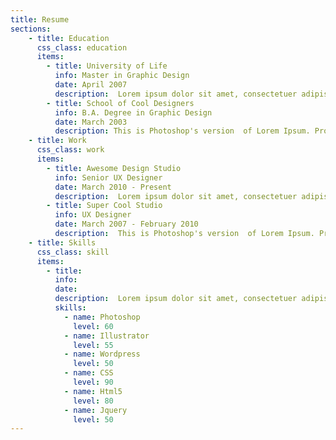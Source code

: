 ```yaml
---
title: Resume
sections:
    - title: Education
      css_class: education
      items:
        - title: University of Life
          info: Master in Graphic Design
          date: April 2007
          description:  Lorem ipsum dolor sit amet, consectetuer adipiscing elit. Aenean commodo ligula eget dolor. Aenean massa. Cum sociis natoque penatibus et magnis dis parturient montes, nascetur ridiculus mus. Donec quam felis, ultricies nec, pellentesque eu, pretium quis, sem. Nulla consequat massa quis enim. Donec pede justo, fringilla vel, aliquet nec, vulputate eget, arcu. Nullam dictum felis eu pede mollis pretium.
        - title: School of Cool Designers
          info: B.A. Degree in Graphic Design
          date: March 2003
          description: This is Photoshop's version  of Lorem Ipsum. Proin gravida nibh vel velit auctor aliquet. Aenean sollicitudin, lorem quis bibendum auctor, nisi elit consequat ipsum, nec sagittis sem nibh id elit. Duis sed odio sit amet nibh vulputate cursus a sit amet mauris. Morbi accumsan ipsum velit. Nam nec tellus a odio tincidunt auctor a ornare odio. Sed non  mauris vitae erat
    - title: Work
      css_class: work
      items:
        - title: Awesome Design Studio
          info: Senior UX Designer
          date: March 2010 - Present
          description:  Lorem ipsum dolor sit amet, consectetuer adipiscing elit. Aenean commodo ligula eget dolor. Aenean massa. Cum sociis natoque penatibus et magnis dis parturient montes, nascetur ridiculus mus. Donec quam felis, ultricies nec, pellentesque eu, pretium quis, sem. Nulla consequat massa quis enim. Donec pede justo, fringilla vel, aliquet nec, vulputate eget, arcu. Nullam dictum felis eu pede mollis pretium.
        - title: Super Cool Studio
          info: UX Designer
          date: March 2007 - February 2010
          description:  This is Photoshop's version  of Lorem Ipsum. Proin gravida nibh vel velit auctor aliquet. Aenean sollicitudin, lorem quis bibendum auctor, nisi elit consequat ipsum, nec sagittis sem nibh id elit. Duis sed odio sit amet nibh vulputate cursus a sit amet mauris. Morbi accumsan ipsum velit. Nam nec tellus a odio tincidunt auctor a ornare odio. Sed non  mauris vitae erat  
    - title: Skills
      css_class: skill
      items:
        - title:
          info:
          date:
          description:  Lorem ipsum dolor sit amet, consectetuer adipiscing elit. Aenean commodo ligula eget dolor. Aenean massa. Cum sociis natoque penatibus et magnis dis parturient montes, nascetur ridiculus mus. Donec quam felis, ultricies nec, pellentesque eu, pretium quis, sem. Nulla consequat massa quis enim. Donec pede justo, fringilla vel, aliquet nec, vulputate eget, arcu. Nullam dictum felis eu pede mollis pretium.  
          skills:
            - name: Photoshop
              level: 60
            - name: Illustrator
              level: 55
            - name: Wordpress
              level: 50
            - name: CSS
              level: 90
            - name: Html5
              level: 80
            - name: Jquery
              level: 50            
---
```

